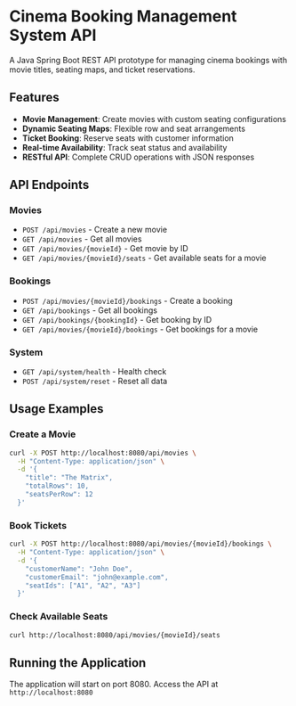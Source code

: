 # Cinema Booking Management System API

A Java Spring Boot REST API prototype for managing cinema bookings with movie titles, seating maps, and ticket reservations.

## Features

- **Movie Management**: Create movies with custom seating configurations
- **Dynamic Seating Maps**: Flexible row and seat arrangements
- **Ticket Booking**: Reserve seats with customer information
- **Real-time Availability**: Track seat status and availability
- **RESTful API**: Complete CRUD operations with JSON responses

## API Endpoints

### Movies
- `POST /api/movies` - Create a new movie
- `GET /api/movies` - Get all movies
- `GET /api/movies/{movieId}` - Get movie by ID
- `GET /api/movies/{movieId}/seats` - Get available seats for a movie

### Bookings
- `POST /api/movies/{movieId}/bookings` - Create a booking
- `GET /api/bookings` - Get all bookings
- `GET /api/bookings/{bookingId}` - Get booking by ID
- `GET /api/movies/{movieId}/bookings` - Get bookings for a movie

### System
- `GET /api/system/health` - Health check
- `POST /api/system/reset` - Reset all data

## Usage Examples

### Create a Movie
```bash
curl -X POST http://localhost:8080/api/movies \
  -H "Content-Type: application/json" \
  -d '{
    "title": "The Matrix",
    "totalRows": 10,
    "seatsPerRow": 12
  }'
```

### Book Tickets
```bash
curl -X POST http://localhost:8080/api/movies/{movieId}/bookings \
  -H "Content-Type: application/json" \
  -d '{
    "customerName": "John Doe",
    "customerEmail": "john@example.com",
    "seatIds": ["A1", "A2", "A3"]
  }'
```

### Check Available Seats
```bash
curl http://localhost:8080/api/movies/{movieId}/seats
```

## Running the Application

The application will start on port 8080. Access the API at `http://localhost:8080`